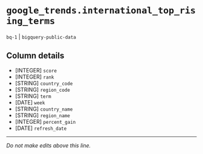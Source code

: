 # `google_trends.international_top_rising_terms`
`bq-1` | `bigquery-public-data`

## Column details
* [INTEGER]   `score`
* [INTEGER]   `rank`
* [STRING]    `country_code`
* [STRING]    `region_code`
* [STRING]    `term`
* [DATE]      `week`
* [STRING]    `country_name`
* [STRING]    `region_name`
* [INTEGER]   `percent_gain`
* [DATE]      `refresh_date`

-------------------------------------------------------------------------------
*Do not make edits above this line.*
